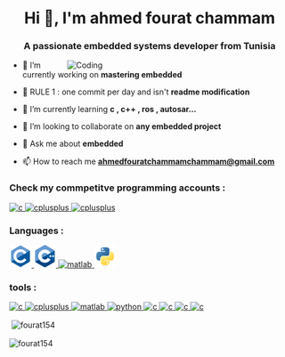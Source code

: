 <h1 align="center">Hi 👋, I'm ahmed fourat chammam</h1>
<h3 align="center">A passionate embedded systems developer from Tunisia</h3>


<img align="right" alt="Coding" width="400" src="https://user-images.githubusercontent.com/48678280/88862734-4903af80-d201-11ea-968b-9c939d88a37c.gif">

- 🔭 I’m currently working on **mastering embedded**
- 🔭 RULE 1 : one commit per day and isn't **readme modification**
- 🌱 I’m currently learning **c , c++ , ros , autosar...**

- 👯 I’m looking to collaborate on **any embedded project**

- 💬 Ask me about **embedded**

- 📫 How to reach me **ahmedfouratchammamchammam@gmail.com**


<h3 align="left">Check my commpetitve programming accounts :</h3>
<p align="left"> <a href="https://codeforces.com/profile/ahmedchammam" target="_blank" rel="noreferrer"> <img src="https://raw.githubusercontent.com/rahuldkjain/github-profile-readme-generator/master/src/images/icons/Social/codeforces.svg" alt="c" width="40" height="40"/> </a> <a href="https://www.hackerrank.com/profile/ahmedchammam30" target="_blank" rel="noreferrer"> <img src="https://github.com/FortAwesome/Font-Awesome/blob/6.x/svgs/brands/hackerrank.svg" alt="cplusplus" width="40" height="40"/> </a>
 <a href="https://leetcode.com/ahmedchammam30/" target="_blank" rel="noreferrer"> <img src="https://upload.wikimedia.org/wikipedia/commons/a/ab/LeetCode_logo_white_no_text.svg" alt="cplusplus" width="40" height="40"/> </a></p>

<h3 align="left">Languages :</h3>
<p align="left"> <a href="https://www.cprogramming.com/" target="_blank" rel="noreferrer"> <img src="https://raw.githubusercontent.com/devicons/devicon/master/icons/c/c-original.svg" alt="c" width="40" height="40"/> </a> <a href="https://www.w3schools.com/cpp/" target="_blank" rel="noreferrer"> <img src="https://raw.githubusercontent.com/devicons/devicon/master/icons/cplusplus/cplusplus-original.svg" alt="cplusplus" width="40" height="40"/> </a> <a href="https://www.mathworks.com/" target="_blank" rel="noreferrer"> <img src="https://upload.wikimedia.org/wikipedia/commons/2/21/Matlab_Logo.png" alt="matlab" width="40" height="40"/> </a> <a href="https://www.python.org" target="_blank" rel="noreferrer"> <img src="https://raw.githubusercontent.com/devicons/devicon/master/icons/python/python-original.svg" alt="python" width="40" height="40"/> </a> </p>

<h3 align="left">tools :</h3>

<p align="left"> <a href="https://www.cprogramming.com/" target="_blank" rel="noreferrer"> <img src="https://upload.wikimedia.org/wikipedia/commons/thumb/f/fa/Antu_netbeans-ide.svg/512px-Antu_netbeans-ide.svg.png" alt="c" width="40" height="40"/> </a> <a href="https://www.w3schools.com/cpp/" target="_blank" rel="noreferrer"> <img src="https://user-images.githubusercontent.com/674621/71187801-14e60a80-2280-11ea-94c9-e56576f76baf.png" alt="cplusplus" width="40" height="40"/> </a> <a href="https://www.mathworks.com/" target="_blank" rel="noreferrer"> <img src="https://camo.githubusercontent.com/fbfcb9e3dc648adc93bef37c718db16c52f617ad055a26de6dc3c21865c3321d/68747470733a2f2f7777772e766563746f726c6f676f2e7a6f6e652f6c6f676f732f6769742d73636d2f6769742d73636d2d69636f6e2e737667" alt="matlab" width="40" height="40"/> </a> <a href="https://www.python.org" target="_blank" rel="noreferrer"> <img src="https://camo.githubusercontent.com/ce744518c8166497935fcf5c784e7fc7015f7c7ee45c42a3cbb86da7deabf4ba/68747470733a2f2f75706c6f61642e77696b696d656469612e6f72672f77696b6970656469612f636f6d6d6f6e732f7468756d622f362f36392f4e6f74657061642532422532425f4c6f676f2e7376672f3233363770782d4e6f74657061642532422532425f4c6f676f2e7376672e706e67" alt="python" width="40" height="40"/> </a>
<a href="https://www.cprogramming.com/" target="_blank" rel="noreferrer"> <img src="https://camo.githubusercontent.com/e6531212c21f8e39b65a05faaa6791af5dde0f334e44de264ef410e202f903a8/68747470733a2f2f7777772e6465766f70737363686f6f6c2e636f6d2f747261696e65722f6173736574732f696d616765732f6d616b6566696c65732d6c6f676f2e706e67" alt="c" width="40" height="40"/> </a>
<a href="https://www.cprogramming.com/" target="_blank" rel="noreferrer"> <img src="https://logotyp.us/file/keil.svg" alt="c" width="80" height="40"/> </a>
<a href="https://www.cprogramming.com/" target="_blank" rel="noreferrer"> <img src="https://seeklogo.com/images/M/mplab-x-ide-logo-B1D898D52B-seeklogo.com.png" alt="c" width="40" height="40"/> </a>
<a href="https://www.cprogramming.com/" target="_blank" rel="noreferrer"> <img src="https://upload.wikimedia.org/wikipedia/commons/4/4f/Autosar_Logo.svg" alt="c" width="80" height="40"/> </a>
</p>

<p>&nbsp;<img align="center" src="https://github-readme-stats.vercel.app/api?username=fourat154&show_icons=true&locale=en" alt="fourat154" /></p>

<p><img align="center" src="https://github-readme-streak-stats.herokuapp.com/?user=fourat154&" alt="fourat154" /></p>
